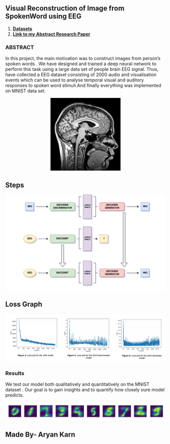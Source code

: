 ## Visual Reconstruction of Image from SpokenWord using EEG
1. **[Datasets](https://github.com/Aryan05/EEG-Datasets)**
2. **[Link to my Abstract Research Paper](https://drive.google.com/file/d/16cq5Ty7G8bhE7XBZeqt2OUUrW80ZaxHN/view?usp=sharing)**


### ABSTRACT
In this project, the main motivation was to construct images from person’s spoken words . We have designed and trained a deep
neural network to perform this task using a large data set of people
brain EEG signal. Thus, have collected a EEG dataset consisting of
2000 audio and visualisation events which can be used to analyse
temporal visual and auditory responses to spoken word stimuli.And
finally everything was implemented on MNIST data set. 
<p align="center">
    <img src="img/Brain.jpg" alt="Image" width="220" height="228"/>
</p>


## Steps
<p align="center">
    <img src="img/Steps.png" alt="Image" width="500" height="300"/>
</p>

## Loss Graph
<img src="./img/Loss.png" alt="Pipeline step 2.5" />


### Results
We test our model both qualitatively and quantitatively on the
MNIST dataset . Our goal is to gain insights and to quantify how
closely oure model predicts.

<p align="center">
    <img src="img/Result.png" alt="Image"/>
</p>

## Made By- Aryan Karn 
    




